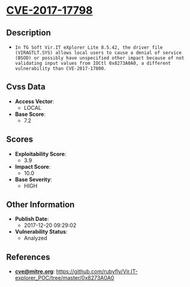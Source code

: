 
# [CVE-2017-17798](https://cve.mitre.org/cgi-bin/cvename.cgi?name=CVE-2017-17798)

## Description

- `In TG Soft Vir.IT eXplorer Lite 8.5.42, the driver file (VIRAGTLT.SYS) allows local users to cause a denial of service (BSOD) or possibly have unspecified other impact because of not validating input values from IOCtl 0x8273A0A0, a different vulnerability than CVE-2017-17800.`

## Cvss Data

- **Access Vector**:
  - LOCAL
- **Base Score**:
  - 7.2

## Scores

- **Exploitability Score**:
  - 3.9
- **Impact Score**:
  - 10.0
- **Base Severity**:
  - HIGH

## Other Information

- **Publish Date**:
  - 2017-12-20 09:29:02
- **Vulnerability Status**:
  - Analyzed

## References

- **cve@mitre.org**: https://github.com/rubyfly/Vir.IT-explorer_POC/tree/master/0x8273A0A0
